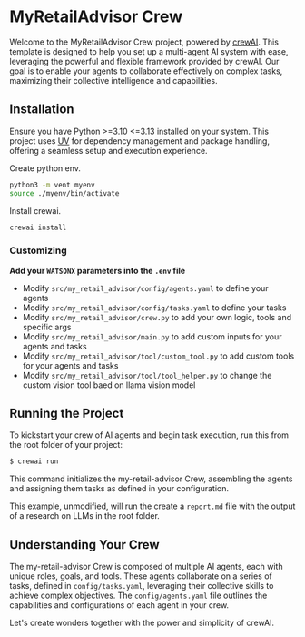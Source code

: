 # MyRetailAdvisor Crew

Welcome to the MyRetailAdvisor Crew project, powered by [crewAI](https://crewai.com). This template is designed to help you set up a multi-agent AI system with ease, leveraging the powerful and flexible framework provided by crewAI. Our goal is to enable your agents to collaborate effectively on complex tasks, maximizing their collective intelligence and capabilities.

## Installation

Ensure you have Python >=3.10 <=3.13 installed on your system. This project uses [UV](https://docs.astral.sh/uv/) for dependency management and package handling, offering a seamless setup and execution experience.

Create python env.
```bash
python3 -m vent myenv
source ./myenv/bin/activate
```

Install crewai.
```bash
crewai install
```
### Customizing

**Add your `WATSONX` parameters into the `.env` file**

- Modify `src/my_retail_advisor/config/agents.yaml` to define your agents
- Modify `src/my_retail_advisor/config/tasks.yaml` to define your tasks
- Modify `src/my_retail_advisor/crew.py` to add your own logic, tools and specific args
- Modify `src/my_retail_advisor/main.py` to add custom inputs for your agents and tasks
- Modify `src/my_retail_advisor/tool/custom_tool.py` to add custom tools for your agents and tasks
- Modify `src/my_retail_advisor/tool/tool_helper.py` to change the custom vision tool baed on llama vision model

## Running the Project

To kickstart your crew of AI agents and begin task execution, run this from the root folder of your project:

```bash
$ crewai run
```

This command initializes the my-retail-advisor Crew, assembling the agents and assigning them tasks as defined in your configuration.

This example, unmodified, will run the create a `report.md` file with the output of a research on LLMs in the root folder.

## Understanding Your Crew

The my-retail-advisor Crew is composed of multiple AI agents, each with unique roles, goals, and tools. These agents collaborate on a series of tasks, defined in `config/tasks.yaml`, leveraging their collective skills to achieve complex objectives. The `config/agents.yaml` file outlines the capabilities and configurations of each agent in your crew.

Let's create wonders together with the power and simplicity of crewAI.
